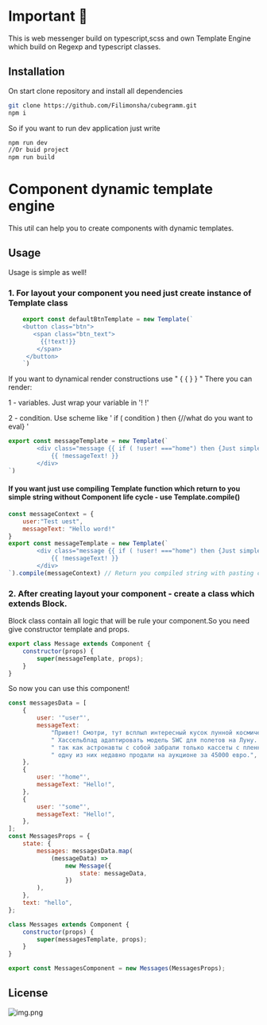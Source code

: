 # Important 🤫

This is web messenger build on typescript,scss
and own Template Engine which build on Regexp and typescript classes.

## Installation

On start clone repository and install all dependencies

```bash
git clone https://github.com/Filimonsha/cubegramm.git
npm i
```
So if you want to run dev application just write
```bash
npm run dev
//Or buid project
npm run build
```

# Component dynamic template engine
This util can help you to create components with dynamic templates.

## Usage 
Usage is simple as well!

### 1. For layout your component you need just create instance of Template class

```js
    export const defaultBtnTemplate = new Template(`
    <button class="btn">
       <span class="btn_text">
         {{!text!}}
        </span>
     </button>
    `)
```
If you want to dynamical render constructions use " { { } } "
There you can render:

1 - variables. Just wrap your variable in '! !'

2 - condition. Use scheme like ' if ( condition ) then {//what do you want to eval} '
```js
export const messageTemplate = new Template(`
        <div class="message {{ if ( !user! ==="home") then {Just simple string} }} ">
            {{ !messageText! }}
        </div>
`)
```
#### If you want just use compiling Template function which return to you simple string without Component life cycle  - use Template.compile()
```js
const messageContext = {
    user:"Test uest",
    messageText: "Hello word!"
}
export const messageTemplate = new Template(`
        <div class="message {{ if ( !user! ==="home") then {Just simple string} }} ">
            {{ !messageText! }}
        </div>
`).compile(messageContext) // Return you compiled string with pasting context
```
### 2. After creating layout your component - create a class which extends Block.

Block class contain all logic that will be rule your component.So you need give constructor template and props.

```js
export class Message extends Component {
    constructor(props) {
        super(messageTemplate, props);
    }
}
```
So now you can use this component!

```js
const messagesData = [
    {
        user: '"user"',
        messageText:
            "Привет! Смотри, тут всплыл интересный кусок лунной космической истории — НАСА в какой-то момент попросила" +
            " Хассельблад адаптировать модель SWC для полетов на Луну. Сейчас мы все знаем что астронавты летали с моделью 500 EL — и к слову говоря, все тушки этих камер все еще находятся на поверхности Луны," +
            " так как астронавты с собой забрали только кассеты с пленкой Хассельблад в итоге адаптировал SWC для космоса, но что-то пошло не так и на ракету они так никогда и не попали. Всего их было произведено 25 штук," +
            " одну из них недавно продали на аукционе за 45000 евро.",
    },
    {
        user: '"home"',
        messageText: "Hello!",
    },
    {
        user: '"some"',
        messageText: "Hello!",
    },
];
const MessagesProps = {
    state: {
        messages: messagesData.map(
            (messageData) =>
                new Message({
                    state: messageData,
                })
        ),
    },
    text: "hello",
};

class Messages extends Component {
    constructor(props) {
        super(messagesTemplate, props);
    }
}

export const MessagesComponent = new Messages(MessagesProps);
```

## License
![img.png](img.png)
